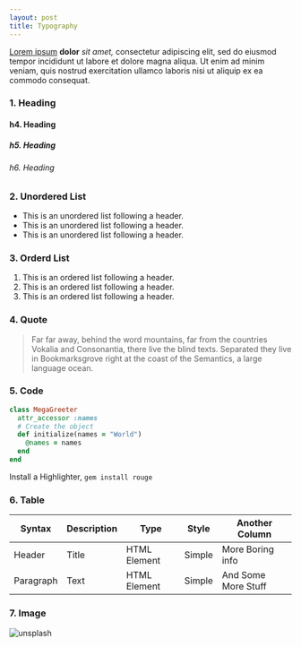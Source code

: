 ```yaml
---
layout: post
title: Typography 
---
```


[Lorem ipsum](https://en.wikipedia.org/wiki/Lorem_ipsum) <b>dolor</b> <i>sit amet,</i> consectetur adipiscing elit, sed do eiusmod tempor incididunt ut labore et dolore magna aliqua. Ut enim ad minim veniam, quis nostrud exercitation ullamco laboris nisi ut aliquip ex ea commodo consequat.

### 1. Heading

#### h4. Heading

##### h5. Heading

###### h6. Heading

### 2. Unordered List

- This is an unordered list following a header.
- This is an unordered list following a header.
- This is an unordered list following a header.

### 3. Orderd List

1. This is an ordered list following a header.
2. This is an ordered list following a header.
3. This is an ordered list following a header.

### 4. Quote

> Far far away, behind the word mountains, far from the countries Vokalia and Consonantia, there live the blind texts. Separated they live in Bookmarksgrove right at the coast of the Semantics, a large language ocean. 

### 5. Code

```ruby
class MegaGreeter
  attr_accessor :names
  # Create the object
  def initialize(names = "World")
    @names = names
  end
end
```

Install a Highlighter,  `gem install rouge`

### 6. Table

|Syntax|Description|Type|Style|Another Column|
|---|---|---|---|---|
|Header|Title|HTML Element|Simple|More Boring info|
|Paragraph|Text|HTML Element|Simple|And Some More Stuff|

### 7. Image

![unsplash](https://source.unsplash.com/random/600x300)